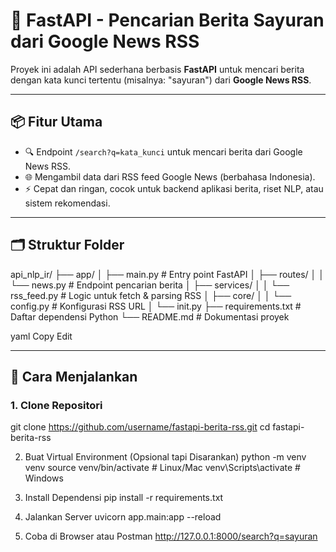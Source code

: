 # 🌱 FastAPI - Pencarian Berita Sayuran dari Google News RSS

Proyek ini adalah API sederhana berbasis **FastAPI** untuk mencari berita dengan kata kunci tertentu (misalnya: "sayuran") dari **Google News RSS**.

---

## 📦 Fitur Utama

- 🔍 Endpoint `/search?q=kata_kunci` untuk mencari berita dari Google News RSS.
- 🌐 Mengambil data dari RSS feed Google News (berbahasa Indonesia).
- ⚡ Cepat dan ringan, cocok untuk backend aplikasi berita, riset NLP, atau sistem rekomendasi.

---

## 🗂️ Struktur Folder

api_nlp_ir/
├── app/
│ ├── main.py # Entry point FastAPI
│ ├── routes/
│ │ └── news.py # Endpoint pencarian berita
│ ├── services/
│ │ └── rss_feed.py # Logic untuk fetch & parsing RSS
│ ├── core/
│ │ └── config.py # Konfigurasi RSS URL
│ └── init.py
├── requirements.txt # Daftar dependensi Python
└── README.md # Dokumentasi proyek

yaml
Copy
Edit

---

## 🚀 Cara Menjalankan

### 1. Clone Repositori
git clone https://github.com/username/fastapi-berita-rss.git
cd fastapi-berita-rss

2. Buat Virtual Environment (Opsional tapi Disarankan)
python -m venv venv
source venv/bin/activate  # Linux/Mac
venv\Scripts\activate     # Windows

3. Install Dependensi
pip install -r requirements.txt

4. Jalankan Server
uvicorn app.main:app --reload

5. Coba di Browser atau Postman
http://127.0.0.1:8000/search?q=sayuran